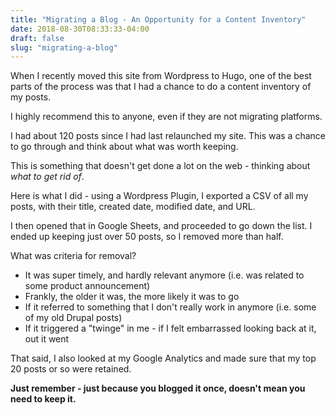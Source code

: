 ```yaml
---
title: "Migrating a Blog - An Opportunity for a Content Inventory"
date: 2018-08-30T08:33:33-04:00
draft: false
slug: "migrating-a-blog"
---
```


When I recently moved this site from Wordpress to Hugo, one of the best parts of the process was that I had a chance to do a content inventory of my posts.

I highly recommend this to anyone, even if they are not migrating platforms.

I had about 120 posts since I had last relaunched my site. This was a chance to go through and think about what was worth keeping.

This is something that doesn't get done a lot on the web - thinking about _what to get rid of_.

Here is what I did - using a Wordpress Plugin, I exported a CSV of all my posts, with their title, created date, modified date, and URL.

I then opened that in Google Sheets, and proceeded to go down the list. I ended up keeping just over 50 posts, so I removed more than half.

What was criteria for removal?

- It was super timely, and hardly relevant anymore (i.e. was related to some product announcement)
- Frankly, the older it was, the more likely it was to go
- If it referred to something that I don't really work in anymore (i.e. some of my old Drupal posts)
- If it triggered a "twinge" in me - if I felt embarrassed looking back at it, out it went

That said, I also looked at my Google Analytics and made sure that my top 20 posts or so were retained.

**Just remember - just because you blogged it once, doesn't mean you need to keep it.**

